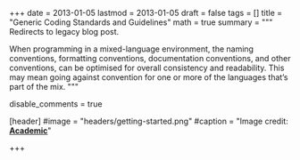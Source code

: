 +++
date = 2013-01-05
lastmod = 2013-01-05
draft = false
tags = []
title = "Generic Coding Standards and Guidelines"
math = true
summary = """
Redirects to legacy blog post.

When programming in a mixed-language environment, the naming conventions, formatting conventions, documentation conventions, and other conventions, can be optimised for overall consistency and readability. This may mean going against convention for one or more of the languages that’s part of the mix.
"""

disable_comments = true

[header]
#image = "headers/getting-started.png"
#caption = "Image credit: [**Academic**](https://github.com/gcushen/hugo-academic/)"

+++

<html>
  <head>
    <title>Generic Coding Standards and Guidelines</title>
    <link rel="canonical" href="https://binarymist.wordpress.com/2013/01/05/generic-coding-standards-and-guidelines/"/>
    <meta http-equiv="content-type" content="text/html; charset=utf-8"/>
    <meta http-equiv="refresh" content="2; url=https://binarymist.wordpress.com/2013/01/05/generic-coding-standards-and-guidelines/"/>
  </head>
</html>
